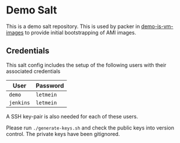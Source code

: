 # Demo Salt
This is a demo salt repository. This is used by packer in [demo-is-vm-images](https://github.com/jamesridgway/demo-is-vm-images) to provide initial bootstrapping of AMI images.

## Credentials
This salt config includes the setup of the following users with their associated credentials

| User      | Password  |
| --------- | --------- |
| `demo`    | `letmein` |
| `jenkins` | `letmein` |

A SSH key-pair is also needed for each of these users.

Please run `./generate-keys.sh` and check the public keys into version control. The private keys have been gitignored.
